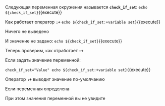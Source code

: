 Следующая переменная окружения называется **`check_if_set`**:
`echo ${check_if_set}`{{execute}}

Как работает оператор **`:+`**
`echo ${check_if_set:+variable set}`{{execute}}

Ничего не выведено

И значение не задано:
`echo ${check_if_set}`{{execute}}

Теперь проверим, как отработает **`:+`**

Если задать значение переменной:

`
check_if_set="Value"
echo ${check_if_set:+variable set}
`{{execute}}

Оператор **`:+`** выводит значение по-умолчанию

Если переменная определена

При этом значения переменной вы не увидите